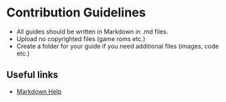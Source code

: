 # Contribution Guidelines

- All guides should be written in Markdown in .md files.
- Upload no copyrighted files (game roms etc.)
- Create a folder for your guide if you need additional files (images, code etc.)

## Useful links
- [Markdown Help](https://guides.github.com/features/mastering-markdown/)
